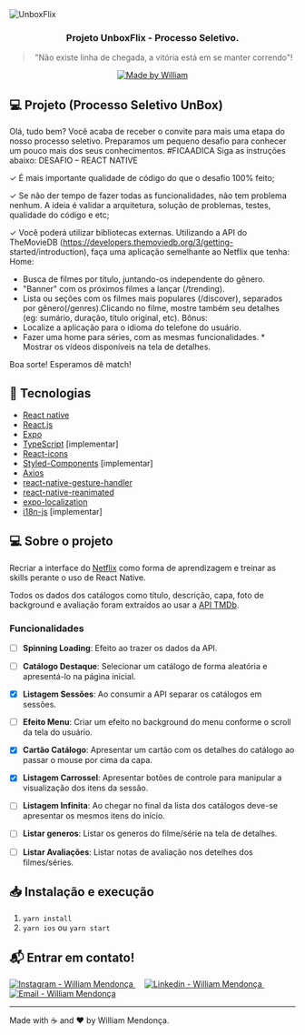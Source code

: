 <img alt="UnboxFlix" src="https://res.cloudinary.com/w7apps/image/upload/v1602103387/banner-proj-unboxflix_nuymwb.png" />

<h3 align="center">
  Projeto UnboxFlix - Processo Seletivo.
</h3>

<blockquote align="center">"Não existe linha de chegada, a vitória está em se manter correndo"!</blockquote>

<p align="center">
  <a href="https://www.instagram.com/williamrmendonca">
    <img alt="Made by William" src="https://img.shields.io/badge/made%20by-William Robson Mendonça-%2304D361">
  </a>
</p>

## :computer: Projeto (Processo Seletivo UnBox) 

Olá, tudo bem?
Você acaba de receber o convite para mais uma etapa do nosso processo seletivo. Preparamos um pequeno desafio para conhecer um pouco mais dos seus conhecimentos.
#FICAADICA Siga as instruções abaixo:
DESAFIO – REACT NATIVE

✓ É mais importante qualidade de código do que o desafio 100% feito;

✓ Se não der tempo de fazer todas as funcionalidades, não tem problema nenhum. A ideia é validar a arquitetura, solução de problemas, testes, qualidade do código e etc;

✓ Você poderá utilizar bibliotecas externas.
Utilizando a API do TheMovieDB (https://developers.themoviedb.org/3/getting- started/introduction), faça uma aplicação semelhante ao Netflix que tenha:
Home:
* Busca de filmes por título, juntando-os independente do gênero.
* "Banner" com os próximos filmes a lançar (/trending).
* Lista ou seções com os filmes mais populares (/discover), separados por gênero(/genres).Clicando no filme, mostre também seu detalhes (eg: sumário, duração, título original, etc).
Bônus:
* Localize a aplicação para o idioma do telefone do usuário.
* Fazer uma home para séries, com as mesmas funcionalidades. * Mostrar os vídeos disponíveis na tela de detalhes.
  
Boa sorte! Esperamos dê match!

## :rocket: Tecnologias

-  [React native](https://reactnative.dev/)
-  [React.js](https://pt-br.reactjs.org/)
-  [Expo](https://expo.io/)
-  [TypeScript](https://www.typescriptlang.org/) [implementar]
-  [React-icons](https://react-icons.netlify.com/)
-  [Styled-Components](https://styled-components.com/) [implementar]
-  [Axios](https://github.com/axios/axios)
-  [react-native-gesture-handler](https://github.com/software-mansion/react-native-gesture-handler)
-  [react-native-reanimated](https://github.com/software-mansion/react-native-reanimated)
-  [expo-localization](https://docs.expo.io/versions/latest/sdk/localization/)
-  [i18n-js](http://i18njs.com/) [implementar]

## 💻 Sobre o projeto

Recriar a interface do [Netflix](https://www.netflix.com/) como forma de aprendizagem e treinar as skills perante o uso de React Native.

Todos os dados dos catálogos como título, descrição, capa, foto de background e avaliação foram extraídos ao usar a [API TMDb](https://www.themoviedb.org/documentation/api).

### Funcionalidades

- [ ] **Spinning Loading**: Efeito ao trazer os dados da API.

- [ ] **Catálogo Destaque**: Selecionar um catálogo de forma aleatória e apresentá-lo na página inicial.

- [x] **Listagem Sessões**: Ao consumir a API separar os catálogos em sessões.

- [ ] **Efeito Menu**: Criar um efeito no background do menu conforme o scroll da tela do usuário.

- [x] **Cartão Catálogo**: Apresentar um cartão com os detalhes do catálogo ao passar o mouse por cima da capa.

- [x] **Listagem Carrossel**: Apresentar botões de controle para manipular a visualização dos itens da sessão.

- [ ] **Listagem Infinita**: Ao chegar no final da lista dos catálogos deve-se apresentar os mesmos itens do início.

- [ ] **Listar generos**: Listar os generos do filme/série na tela de detalhes.

- [ ] **Listar Avaliações**: Listar notas de avaliação nos detelhes dos filmes/séries.

## 📥 Instalação e execução

1. `yarn install`
2. `yarn ios` ou `yarn start`


## :mailbox_with_mail: Entrar em contato!

<a href="https://www.instagram.com/williamrmendonca" target="_blank" >
  <img alt="Instagram - William Mendonça" src="https://img.shields.io/badge/Instagram--%23F8952D?style=social&logo=instgram">
</a>&nbsp;&nbsp;&nbsp;
<a href="https://www.linkedin.com/in/william-robson-mendon%C3%A7a-8a0479a7/" target="_blank" >
  <img alt="Linkedin - William Mendonça" src="https://img.shields.io/badge/Linkedin--%23F8952D?style=social&logo=linkedin">
</a>&nbsp;&nbsp;&nbsp;
<a href="mailto:williamrmendonca@icloud.com" target="_blank" >
  <img alt="Email - William Mendonça" src="https://img.shields.io/badge/Email--%23F8952D?style=social&logo=gmail">
</a> 


---

Made with :coffee: and ❤️ by William Mendonça.